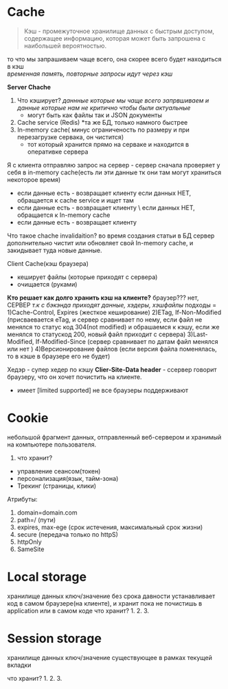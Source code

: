# Cache
>Кэш -  промежуточное хранилище данных с быстрым доступом, содержащее информацию, которая может быть запрошена с наибольшей вероятностью.

то что мы запрашиваем чаще всего, она скорее всего будет находиться в кэш  
*временная память, повторные запросы идут через кэш*

**Server Chache**

1. Что кэширует?
	*даннные которые мы чаще всего запрвшиваем и данные которые нам не критично чтобы были актуальные*  
	- могут быть как файлы так и JSON документы
2. Cache service (Redis)
	*та же БД, только намного быстрее
3. In-memory cache( минус ограниченость по размеру и при перезагрузке сервака, он чистится)
	* тот который хранится прямо на серваке и находится в оперативке сервера

Я с клиента отправляю запрос на сервер - сервер сначала проверяет у себя в in-memory cache(есть ли эти данные тк они там могут храниться некоторое время) 
- если данные есть - возвращает клиенту
если данных НЕТ, обращается к cache service  и ищет там
- если данные есть - возвращает клиенту  \\
если данных НЕТ, обращается к In-memory cache
- если данные есть - возвращает клиенту

Что такое chache invalidaition?
во время создания статьи в БД сервер дополнительно чистит или обновляет свой In-memory cache, и закидывает туда новые данные.

Client Cache(кэш браузера)
- кеширует файлы (которые приходят с сервера)
- очищается (руками) 


**Кто решает как долго хранить кэш на клиенте?** браузер??? нет, СЕРВЕР
*т.к с бэкэнда приходят данные, хэдеры, хэшфайлы*
подходы = 
1)Cache-Control, Expires (жесткое кеширование)
2)ETag, If-Non-Modified (присваевается eTag, и сервер сравнивает по нему, если файл не менялся то статус код 304(not modified)  и обрашаемся к кэшу, если же менялся то статускод 200, новый файл приходит с сервера)
3)Last-Modified, If-Modified-Since (сервер сравнивает по датам файл менялся или нет )
4)Версионирование файлов (если версия файла поменялась, то в кэше в браузере его не будет)


Хедэр - супер хедер по кэшу
**Clier-Site-Data header** - cсервер говорит браузеру, что он хочет почистить на клиенте.
- имеет [limited supported] не все браузеры поддерживают

# Cookie
небольшой фрагмент данных, отправленный веб-сервером и хранимый на компьютере пользователя.

1. что хранит?
- управление сеансом(токен)
- персонализация(язык, тайм-зона)
- Трекинг (страницы, клики)

Атрибуты:
1. domain=domain.com
2. path=/ (пути)
3. expires, max-ege (срок истечения, максимальный срок жизни)
4. secure (передача только по httpS)
5. httpOnly 
6. SameSite

# Local storage
хранилище данных ключ/значение без срока давности
устанавливает код в самом браузере(на клиенте), и хранит пока не почистишь в application или в самом коде
что хранит?
1. 
2.
3.

# Session storage
хранилище данных ключ/значение существующее в рамках текущей вкладки 

что хранит?
1. 
2.
3.
